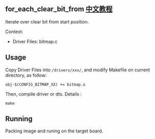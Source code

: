 for_each_clear_bit_from [中文教程](https://biscuitos.github.io/blog/BITMAP_for_each_clear_bit_from/)
----------------------------------

Iterate over clear bit from start position.

Context:

* Driver Files: bitmap.c

## Usage

Copy Driver Files into `/drivers/xxx/`, and modify Makefile on current 
directory, as follow:

```
obj-$(CONFIG_BITMAP_XX) += bitmap.o
```

Then, compile driver or dts. Details :

```
make
```

## Running

Packing image and runing on the target board.
